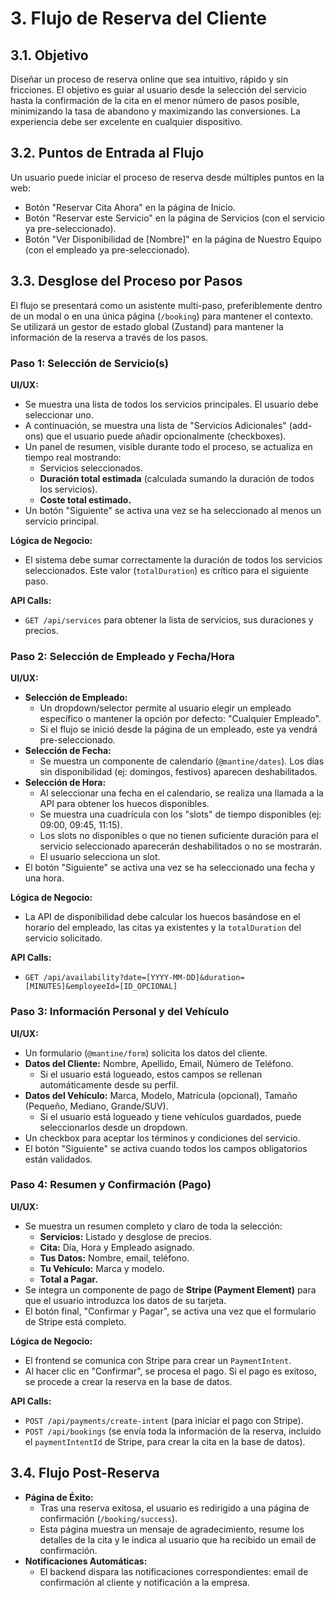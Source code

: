 # 3. Flujo de Reserva del Cliente

## 3.1. Objetivo

Diseñar un proceso de reserva online que sea intuitivo, rápido y sin fricciones. El objetivo es guiar al usuario desde la selección del servicio hasta la confirmación de la cita en el menor número de pasos posible, minimizando la tasa de abandono y maximizando las conversiones. La experiencia debe ser excelente en cualquier dispositivo.

## 3.2. Puntos de Entrada al Flujo

Un usuario puede iniciar el proceso de reserva desde múltiples puntos en la web:

- Botón "Reservar Cita Ahora" en la página de Inicio.
- Botón "Reservar este Servicio" en la página de Servicios (con el servicio ya pre-seleccionado).
- Botón "Ver Disponibilidad de [Nombre]" en la página de Nuestro Equipo (con el empleado ya pre-seleccionado).

## 3.3. Desglose del Proceso por Pasos

El flujo se presentará como un asistente multi-paso, preferiblemente dentro de un modal o en una única página (`/booking`) para mantener el contexto. Se utilizará un gestor de estado global (Zustand) para mantener la información de la reserva a través de los pasos.

### Paso 1: Selección de Servicio(s)

**UI/UX:**

- Se muestra una lista de todos los servicios principales. El usuario debe seleccionar uno.
- A continuación, se muestra una lista de "Servicios Adicionales" (add-ons) que el usuario puede añadir opcionalmente (checkboxes).
- Un panel de resumen, visible durante todo el proceso, se actualiza en tiempo real mostrando:
  - Servicios seleccionados.
  - **Duración total estimada** (calculada sumando la duración de todos los servicios).
  - **Coste total estimado.**
- Un botón "Siguiente" se activa una vez se ha seleccionado al menos un servicio principal.

**Lógica de Negocio:**

- El sistema debe sumar correctamente la duración de todos los servicios seleccionados. Este valor (`totalDuration`) es crítico para el siguiente paso.

**API Calls:**

- `GET /api/services` para obtener la lista de servicios, sus duraciones y precios.

### Paso 2: Selección de Empleado y Fecha/Hora

**UI/UX:**

- **Selección de Empleado:**
  - Un dropdown/selector permite al usuario elegir un empleado específico o mantener la opción por defecto: "Cualquier Empleado".
  - Si el flujo se inició desde la página de un empleado, este ya vendrá pre-seleccionado.
- **Selección de Fecha:**
  - Se muestra un componente de calendario (`@mantine/dates`). Los días sin disponibilidad (ej: domingos, festivos) aparecen deshabilitados.
- **Selección de Hora:**
  - Al seleccionar una fecha en el calendario, se realiza una llamada a la API para obtener los huecos disponibles.
  - Se muestra una cuadrícula con los "slots" de tiempo disponibles (ej: 09:00, 09:45, 11:15).
  - Los slots no disponibles o que no tienen suficiente duración para el servicio seleccionado aparecerán deshabilitados o no se mostrarán.
  - El usuario selecciona un slot.
- El botón "Siguiente" se activa una vez se ha seleccionado una fecha y una hora.

**Lógica de Negocio:**

- La API de disponibilidad debe calcular los huecos basándose en el horario del empleado, las citas ya existentes y la `totalDuration` del servicio solicitado.

**API Calls:**

- `GET /api/availability?date=[YYYY-MM-DD]&duration=[MINUTES]&employeeId=[ID_OPCIONAL]`

### Paso 3: Información Personal y del Vehículo

**UI/UX:**

- Un formulario (`@mantine/form`) solicita los datos del cliente.
- **Datos del Cliente:** Nombre, Apellido, Email, Número de Teléfono.
  - Si el usuario está logueado, estos campos se rellenan automáticamente desde su perfil.
- **Datos del Vehículo:** Marca, Modelo, Matrícula (opcional), Tamaño (Pequeño, Mediano, Grande/SUV).
  - Si el usuario está logueado y tiene vehículos guardados, puede seleccionarlos desde un dropdown.
- Un checkbox para aceptar los términos y condiciones del servicio.
- El botón "Siguiente" se activa cuando todos los campos obligatorios están validados.

### Paso 4: Resumen y Confirmación (Pago)

**UI/UX:**

- Se muestra un resumen completo y claro de toda la selección:
  - **Servicios:** Listado y desglose de precios.
  - **Cita:** Día, Hora y Empleado asignado.
  - **Tus Datos:** Nombre, email, teléfono.
  - **Tu Vehículo:** Marca y modelo.
  - **Total a Pagar.**
- Se integra un componente de pago de **Stripe (Payment Element)** para que el usuario introduzca los datos de su tarjeta.
- El botón final, "Confirmar y Pagar", se activa una vez que el formulario de Stripe está completo.

**Lógica de Negocio:**

- El frontend se comunica con Stripe para crear un `PaymentIntent`.
- Al hacer clic en "Confirmar", se procesa el pago. Si el pago es exitoso, se procede a crear la reserva en la base de datos.

**API Calls:**

- `POST /api/payments/create-intent` (para iniciar el pago con Stripe).
- `POST /api/bookings` (se envía toda la información de la reserva, incluido el `paymentIntentId` de Stripe, para crear la cita en la base de datos).

## 3.4. Flujo Post-Reserva

- **Página de Éxito:**
  - Tras una reserva exitosa, el usuario es redirigido a una página de confirmación (`/booking/success`).
  - Esta página muestra un mensaje de agradecimiento, resume los detalles de la cita y le indica al usuario que ha recibido un email de confirmación.
- **Notificaciones Automáticas:**
  - El backend dispara las notificaciones correspondientes: email de confirmación al cliente y notificación a la empresa.
